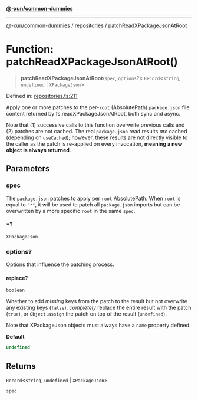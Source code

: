 [**@-xun/common-dummies**](../../README.md)

***

[@-xun/common-dummies](../../README.md) / [repositories](../README.md) / patchReadXPackageJsonAtRoot

# Function: patchReadXPackageJsonAtRoot()

> **patchReadXPackageJsonAtRoot**(`spec`, `options`?): `Record`\<`string`, `undefined` \| `XPackageJson`\>

Defined in: [repositories.ts:211](https://github.com/Xunnamius/test-utils/blob/a81934d0157921b7a8f294e8a816544125dfa250/packages/common-dummies/src/repositories.ts#L211)

Apply one or more patches to the per-`root` (AbsolutePath)
`package.json` file content returned by fs.readXPackageJsonAtRoot,
both sync and async.

Note that (1) successive calls to this function overwrite previous calls and
(2) patches are not cached. The real `package.json` read results _are_ cached
(depending on `useCached`); however, these results are not directly visible
to the caller as the patch is re-applied on every invocation, **meaning a new
object is always returned**.

## Parameters

### spec

The `package.json` patches to apply per `root` AbsolutePath. When
`root` is equal to `"*"`, it will be used to patch all `package.json`
imports but can be overwritten by a more specific `root` in the same
`spec`.

#### *?

`XPackageJson`

### options?

Options that influence the patching process.

#### replace?

`boolean`

Whether to add _missing_ keys from the patch to the result but not
overwrite any existing keys (`false`), _completely_ replace the entire
result with the patch (`true`), or `Object.assign` the patch on top of
the result (`undefined`).

Note that XPackageJson objects must always have a `name` property
defined.

**Default**

```ts
undefined
```

## Returns

`Record`\<`string`, `undefined` \| `XPackageJson`\>

`spec`
